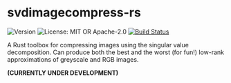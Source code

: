 # svdimagecompress-rs

![Version](https://img.shields.io/badge/version-v0.1.0--DEV-orange)
![License: MIT OR Apache-2.0](https://img.shields.io/badge/license-MIT%20OR%20Apache--2.0-rebeccapurple)
[![Build Status](https://github.com/Luis-Varona/svdimagecompress-rs/actions/workflows/rust.yml/badge.svg?branch=main)](https://github.com/Luis-Varona/svdimagecompress-rs/actions/workflows/rust.yml?query=branch%3Amain)

A Rust toolbox for compressing images using the singular value decomposition. Can produce both the best and the worst (for fun!) low-rank approximations of greyscale and RGB images.

**(CURRENTLY UNDER DEVELOPMENT)**
